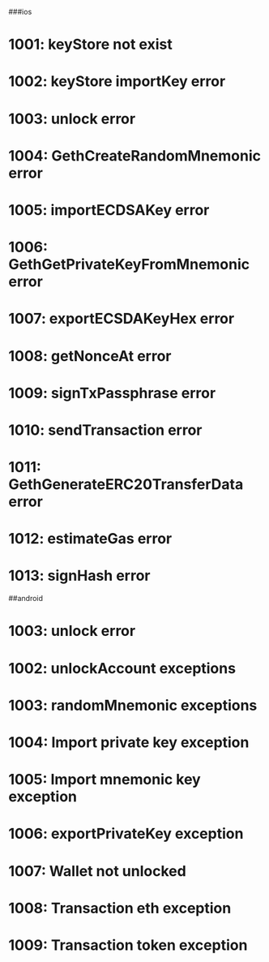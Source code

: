 ###ios
# 1001:  keyStore not exist
# 1002:  keyStore importKey error
# 1003:  unlock error
# 1004:  GethCreateRandomMnemonic error
# 1005:  importECDSAKey error
# 1006:  GethGetPrivateKeyFromMnemonic error
# 1007:  exportECSDAKeyHex error
# 1008:  getNonceAt error
# 1009:  signTxPassphrase error
# 1010:  sendTransaction error
# 1011:  GethGenerateERC20TransferData error
# 1012:  estimateGas error
# 1013:  signHash error


##android
# 1003:  unlock error
# 1002:  unlockAccount exceptions
# 1003:  randomMnemonic exceptions
# 1004:  Import private key exception
# 1005:  Import mnemonic key exception
# 1006:  exportPrivateKey exception
# 1007:  Wallet not unlocked
# 1008:  Transaction eth exception
# 1009:  Transaction token exception
